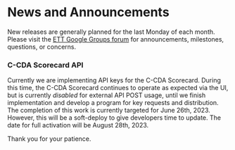 # News and Announcements

New releases are generally planned for the last Monday of each month. Please visit the [ETT Google Groups forum](https://groups.google.com/g/edge-test-tool) for announcements, milestones, questions, or concerns.

### C-CDA Scorecard API
Currently we are implementing API keys for the C-CDA Scorecard. During this time, the C-CDA Scorecard continues to operate as expected via the UI, but is currently *disabled* for external API POST usage, until we finish implementation and develop a program for key requests and distribution. The completion of this work is currently targeted for June 26th, 2023. However, this will be a soft-deploy to give developers time to update. The date for full activation will be August 28th, 2023.

Thank you for your patience.
